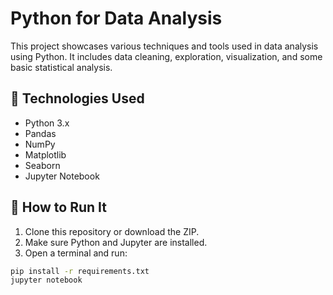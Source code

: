 # Python for Data Analysis

This project showcases various techniques and tools used in data analysis using Python. It includes data cleaning, exploration, visualization, and some basic statistical analysis.

## 🔧 Technologies Used

- Python 3.x
- Pandas
- NumPy
- Matplotlib
- Seaborn
- Jupyter Notebook

## 🚀 How to Run It

1. Clone this repository or download the ZIP.
2. Make sure Python and Jupyter are installed.
3. Open a terminal and run:

```bash
pip install -r requirements.txt
jupyter notebook
